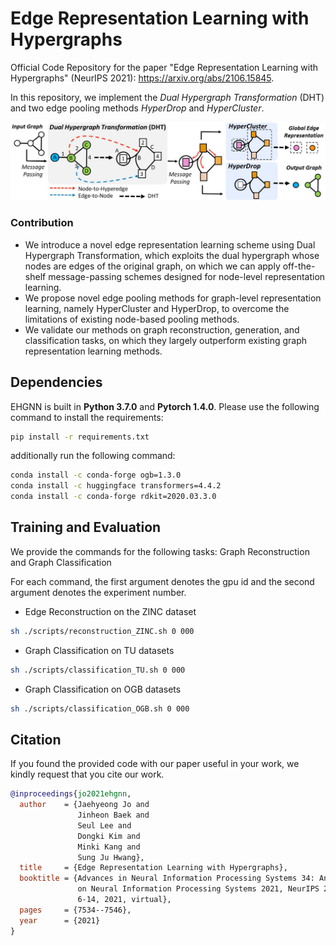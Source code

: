 # Edge Representation Learning with Hypergraphs

Official Code Repository for the paper "Edge Representation Learning with Hypergraphs" (NeurIPS 2021): https://arxiv.org/abs/2106.15845.

In this repository, we implement the *Dual Hypergraph Transformation* (DHT) and two edge pooling methods *HyperDrop* and *HyperCluster*.


<p align="center">
    <img width="750" src="assets/model_overview.jpg"/>
</p>

### Contribution

+ We introduce a novel edge representation learning scheme using Dual Hypergraph Transformation, which exploits the dual hypergraph whose nodes are edges of the original graph, on which we can apply off-the-shelf message-passing schemes designed for node-level representation learning.
+ We propose novel edge pooling methods for graph-level representation learning, namely HyperCluster and HyperDrop, to overcome the limitations of existing node-based pooling methods.
+ We validate our methods on graph reconstruction, generation, and classification tasks, on which they largely outperform existing graph representation learning methods.


## Dependencies

EHGNN is built in **Python 3.7.0** and **Pytorch 1.4.0**. Please use the following command to install the requirements:

```sh
pip install -r requirements.txt
```

additionally run the following command:

```sh
conda install -c conda-forge ogb=1.3.0
conda install -c huggingface transformers=4.4.2
conda install -c conda-forge rdkit=2020.03.3.0
```

## Training and Evaluation

We provide the commands for the following tasks: Graph Reconstruction and Graph Classification

For each command, the first argument denotes the gpu id and the second argument denotes the experiment number.

+ Edge Reconstruction on the ZINC dataset

```sh
sh ./scripts/reconstruction_ZINC.sh 0 000
```

+ Graph Classification on TU datasets

```sh
sh ./scripts/classification_TU.sh 0 000
```

+ Graph Classification on OGB datasets

```sh
sh ./scripts/classification_OGB.sh 0 000
```

## Citation

If you found the provided code with our paper useful in your work, we kindly request that you cite our work.

```BibTex
@inproceedings{jo2021ehgnn,
  author    = {Jaehyeong Jo and
               Jinheon Baek and
               Seul Lee and
               Dongki Kim and
               Minki Kang and
               Sung Ju Hwang},
  title     = {Edge Representation Learning with Hypergraphs},
  booktitle = {Advances in Neural Information Processing Systems 34: Annual Conference
               on Neural Information Processing Systems 2021, NeurIPS 2021, December
               6-14, 2021, virtual},
  pages     = {7534--7546},
  year      = {2021}
}
```